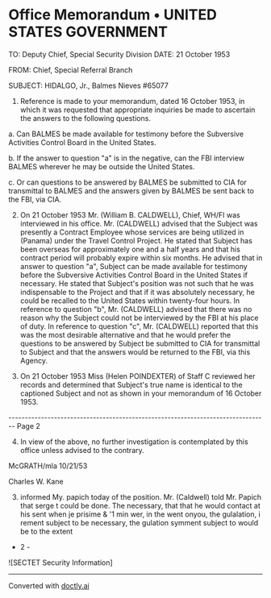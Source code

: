 # Office Memorandum • UNITED STATES GOVERNMENT

TO: Deputy Chief, Special Security Division DATE: 21 October 1953

FROM: Chief, Special Referral Branch

SUBJECT: HIDALGO, Jr., Balmes Nieves
#65077

1. Reference is made to your memorandum, dated 16 October 1953, in which it was requested that appropriate inquiries be made to ascertain the answers to the following questions.

a. Can BALMES be made available for testimony before the Subversive Activities Control Board in the United States.

b. If the answer to question "a" is in the negative, can the FBI interview BALMES wherever he may be outside the United States.

c. Or can questions to be answered by BALMES be submitted to CIA for transmittal to BALMES and the answers given by BALMES be sent back to the FBI, via CIA.

2. On 21 October 1953 Mr. (William B. CALDWELL), Chief, WH/FI was interviewed in his office. Mr. (CALDWELL) advised that the Subject was presently a Contract Employee whose services are being utilized in (Panama) under the Travel Control Project. He stated that Subject has been overseas for approximately one and a half years and that his contract period will probably expire within six months. He advised that in answer to question "a", Subject can be made available for testimony before the Subversive Activities Control Board in the United States if necessary. He stated that Subject's position was not such that he was indispensable to the Project and that if it was absolutely necessary, he could be recalled to the United States within twenty-four hours. In reference to question "b", Mr. (CALDWELL) advised that there was no reason why the Subject could not be interviewed by the FBI at his place of duty. In reference to question "c", Mr. (CALDWELL) reported that this was the most desirable alternative and that he would prefer the questions to be answered by Subject be submitted to CIA for transmittal to Subject and that the answers would be returned to the FBI, via this Agency.

3. On 21 October 1953 Miss (Helen POINDEXTER) of Staff C reviewed her records and determined that Subject's true name is identical to the captioned Subject and not as shown in your memorandum of 16 October 1953.


-------------------------------------------------------------------------------- Page 2

4. In view of the above, no further investigation is contemplated by this office unless advised to the contrary.

McGRATH/mla
10/21/53

Charles W. Kane

03. informed My. papich today of the position. Mr. (Caldwell) told Mr. Papich that serge t could be done. The necessary, that that he would contact at his sent when je prisime & '1 min wer, in the went onyou, the gulalation, i rement subject to be necessary, the gulation symment subject to would be to the extent

- 2 -

![SECTET Security Information]


---
Converted with [doctly.ai](https://doctly.ai)